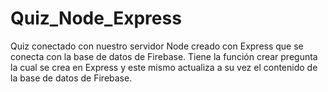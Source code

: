 # Quiz_Node_Express
Quiz conectado con nuestro servidor Node creado con Express que se conecta con la base de datos de Firebase.
Tiene la función crear pregunta la cual se crea en Express y este mismo actualiza a su vez el contenido de la base de datos de Firebase.
